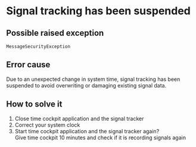 # Signal tracking has been suspended

## Possible raised exception 
```MessageSecurityException```

## Error cause
Due to an unexpected change in system time, signal tracking has been suspended to avoid overwriting or damaging existing signal data.

## How to solve it
1. Close time cockpit application and the signal tracker
1. Correct your system clock
1. Start time cockpit application and the signal tracker again?  
   Give time cockpit 10 minutes and check if it is recording signals again
